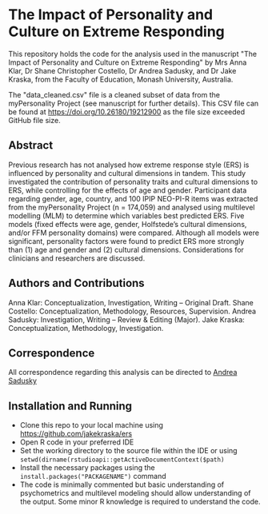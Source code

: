 # The Impact of Personality and Culture on Extreme Responding

This repository holds the code for the analysis used in the manuscript "The Impact of Personality and Culture on Extreme Responding" by Mrs Anna Klar, Dr Shane Christopher Costello, Dr Andrea Sadusky, and Dr Jake Kraska, from the Faculty of Education, Monash University, Australia.

The "data_cleaned.csv" file is a cleaned subset of data from the myPersonality Project (see manuscript for further details). This CSV file can be found at https://doi.org/10.26180/19212900 as the file size exceeded GitHub file size.

## Abstract

Previous research has not analysed how extreme response style (ERS) is influenced by personality and cultural dimensions in tandem. This study investigated the contribution of personality traits and cultural dimensions to ERS, while controlling for the effects of age and gender. Participant data regarding gender, age, country, and 100 IPIP NEO-PI-R items was extracted from the myPersonality Project (n = 174,059) and analysed using multilevel modelling (MLM) to determine which variables best predicted ERS. Five models (fixed effects were age, gender, Holfstede’s cultural  dimensions, and/or FFM personality domains) were compared. Although all models were significant, personality factors were found to predict ERS more strongly than (1) age and gender and (2) cultural dimensions. Considerations for clinicians and researchers are discussed.

## Authors and Contributions

Anna Klar: Conceptualization, Investigation, Writing – Original Draft. 
Shane Costello: Conceptualization, Methodology, Resources, Supervision.
Andrea Sadusky: Investigation, Writing – Review &amp; Editing (Major). 
Jake Kraska: Conceptualization, Methodology, Investigation.

## Correspondence

All correspondence regarding this analysis can be directed to [Andrea Sadusky](mailto:andrea.sadusky@monash.edu)

## Installation and Running

* Clone this repo to your local machine using https://github.com/jakekraska/ers
* Open R code in your preferred IDE
* Set the working directory to the source file within the IDE or using `setwd(dirname(rstudioapi::getActiveDocumentContext($path)`
* Install the necessary packages using the `install.packages("PACKAGENAME")` command
* The code is minimally commented but basic understanding of psychometrics and multilevel modeling should allow understanding of the output. Some minor R knowledge is required to understand the code.


